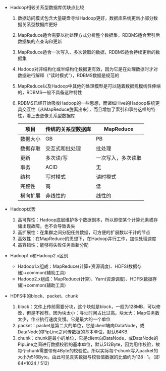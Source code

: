 * Hadoop相较关系型数据库优缺点比较
  1. 数据访问模式包含大量硬盘寻址Hadoop更好，数据库系统更新小部分数据关系型数据库更好
  2. MapReduce适合需要以批处理方式分析整个数据集，RDBMS适合索引后数据集的点查询和更新
  3. MapReduce适合一次写入、多次读取的数据，RDBMS适合持续更新的数据集
  4. Hadoop对非结构化或半结构化数据更有效，因为它是在处理数据时才对数据进行解释（“读时模式”），RDBMS数据是规范的
  5. MapReduce以及Hadoop中其他的处理模型是可以随着数据规模线性伸缩的，RDBMS一般不具备这种特性
  6. RDBMS已经开始吸收Hadoop的一些思想，而诸如Hive的Hadoop系统更具交互性（从MapReduce脱离出来），而且增加了索引和事务这样的特性，看上去更像关系型数据库
  
     项目|传统的关系型数据库|MapReduce
     -|-|-
     数据大小|GB|PB
     数据存取|交互式和批处理|批处理
     更新|多次读/写|一次写入，多次读取
     事务|ACID|无
     结构|写时模式|读时模式
     完整性|高|低
     横向扩展|非线性的|线性的

* Hadoop优势
  1. 高可靠性：Hadoop底层维护多个数据副本，所以即使某个计算元素或存储出现故障，也不会导致丢失
  2. 高扩展性：在集群之间分配任务数据，可方便的扩展数以千计的节点
  3. 高效性：在MapReduce的思想下，在Hadoop并行工作，加快处理速度
  4. 高容错性：能够将失败任务重新分配
* Hadoop1.x和Hadoop2.x区别
  * Hadoop1.x组成：MapReduce(计算+资源调度)、HDFS(数据存储)+common(辅助工具)
  * Hadoop2.x组成：MapReduce(计算)、Yarn(资源调度)、HDFS(数据存储)+common(辅助工具)

* HDFS中的block、packet、chunk
  1. block：文件上传前需要分块，这个块就是block，一般为128MB，可以修改，但是不推荐。因为块太小：寻址时间占比过高。块太大：Map任务数太少，作业执行速度变慢。它是最大的一个单位
  2. packet：packet是第二大的单位，它是client端向DataNode，或DataNode的PipLine之间传数据的基本单位，默认64KB
  3. chunk：chunk是最小的单位，它是client向DataNode，或DataNode的PipLine之间进行数据校验的基本单位，默认512Byte，因为用作校验，故每个chunk需要带有4Byte的校验位。所以实际每个chunk写入packet的大小为516Byte。由此可见真实数据与校验值数据的比值约为128 : 1。（即64*1024 / 512）